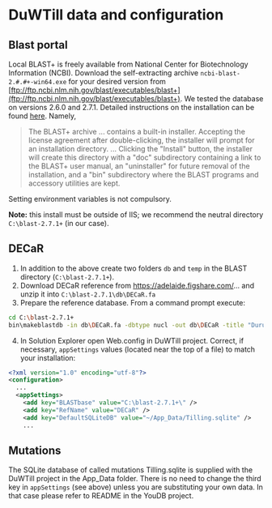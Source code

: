 ﻿# DuWTill data and configuration 
## Blast portal
Local BLAST+ is freely available from National Center for Biotechnology Information (NCBI). Download the self-extracting archive `ncbi-blast-2.#.#+-win64.exe` for your desired version from [ftp://ftp.ncbi.nlm.nih.gov/blast/executables/blast+](ftp://ftp.ncbi.nlm.nih.gov/blast/executables/blast+). We tested the database on versions 2.6.0 and 2.7.1. Detailed instructions on the installation can be found [here](https://www.ncbi.nlm.nih.gov/books/NBK52637/). Namely,
>The BLAST+ archive ... contains a built-in installer. Accepting the license agreement after double-clicking, the installer will prompt for an installation directory. ... Clicking the "Install" button, the installer will create this directory with a "doc" subdirectory containing a link to the BLAST+ user manual, an "uninstaller" for future removal of the installation, and a "bin" subdirectory where the BLAST programs and accessory utilities are kept.

Setting environment variables is not compulsory.

**Note:** this install must be outside of IIS; we recommend the neutral directory `C:\blast-2.7.1+` (in our case).
## DECaR
1. In addition to the above create two folders `db` and `temp` in the BLAST directory (`C:\blast-2.7.1+`).
2. Download DECaR reference from https://adelaide.figshare.com/... and unzip it into `C:\blast-2.7.1\db\DECaR.fa`
3. Prepare the reference database. From a command prompt execute:
```bash
cd C:\blast-2.7.1+
bin\makeblastdb -in db\DECaR.fa -dbtype nucl -out db\DECaR -title "Durum Exome Capture Reference (DECaR)"
```
4. In Solution Explorer open Web.config in DuWTill project. Correct, if necessary, `appSettings` values (located near the top of a file) to match your installation:
```xml
<?xml version="1.0" encoding="utf-8"?>
<configuration>
  ...
  <appSettings>
    <add key="BLASTbase" value="C:\blast-2.7.1+\" />
    <add key="RefName" value="DECaR" />
    <add key="DefaultSQLiteDB" value="~/App_Data/Tilling.sqlite" />
    ...
```
## Mutations
The SQLite database of called mutations Tilling.sqlite is supplied with the DuWTill project in the App_Data folder. There is no need to change the third key in `appSettings` (see above) unless you are substituting your own data. In that case please refer to README in the YouDB project.